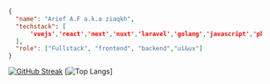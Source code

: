```Json
{
  "name": "Arief A.F a.k.a ziaqkh",
  "techstack": [
      'vuejs','react','next','nuxt','laravel','golang','javascript','php','tailwind','pythom'
  ],
  "role": ["Fullstack", "frontend", "backend","ui&ux"]
}

```   

[![GitHub Streak](https://streak-stats.demolab.com?user=Arief-Af&theme=dark&hide_border=true&mode=weekly)](https://git.io/streak-stats)
[![Top Langs](https://github-readme-stats.vercel.app/api/top-langs/?username=Arief-Af&theme=tokyonight)]
<!---
Arief-af/Arief-af is a ✨ special ✨ repository because its `README.md` (this file) appears on your GitHub profile.
You can click the Preview link to take a look at your changes.
--->
